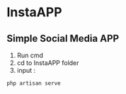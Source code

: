 # InstaAPP
 ## Simple Social Media APP
 
 1. Run cmd
 2. cd to InstaAPP folder
 3. input :
 ```
 php artisan serve
 ```
